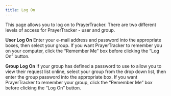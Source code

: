 ```yaml
---
title: Log On
---
```


This page allows you to log on to PrayerTracker. There are two different levels of access for PrayerTracker - user and group.

**User Log On**
Enter your e-mail address and password into the appropriate boxes, then select your group. If you want PrayerTracker to remember you on your computer, click the “Remember Me” box before clicking the “Log On” button.

**Group Log On**
If your group has defined a password to use to allow you to view their request list online, select your group from the drop down list, then enter the group password into the appropriate box. If you want PrayerTracker to remember your group, click the “Remember Me” box before clicking the “Log On” button.
